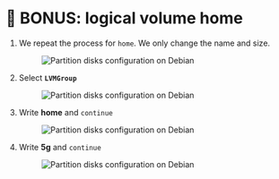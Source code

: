 # 💾 BONUS: logical volume home

1.  We repeat the process for `home`. We only change the name and size.

    <figure><img src="../../.gitbook/assets/image (210).png" alt="Partition disks configuration on Debian"><figcaption></figcaption></figure>


2.  Select **`LVMGroup`**

    <figure><img src="../../.gitbook/assets/image (211).png" alt="Partition disks configuration on Debian"><figcaption></figcaption></figure>


3.  Write **home** and `continue`

    <figure><img src="../../.gitbook/assets/image (212).png" alt="Partition disks configuration on Debian"><figcaption></figcaption></figure>


4.  Write **5g** and `continue`

    <figure><img src="../../.gitbook/assets/image (213).png" alt="Partition disks configuration on Debian"><figcaption></figcaption></figure>

